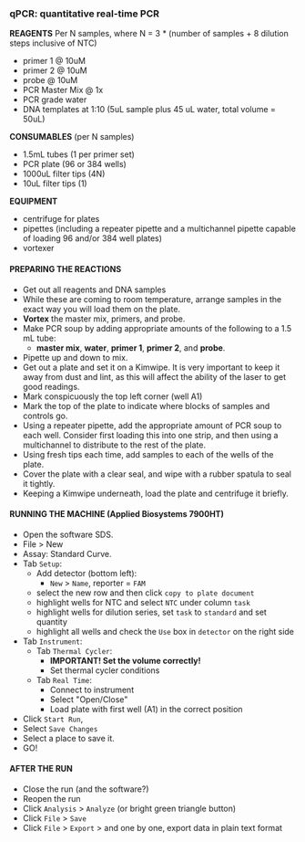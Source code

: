 ### qPCR: quantitative real-time PCR

**REAGENTS**
Per N samples, where N = 3 * (number of samples + 8 dilution steps inclusive of NTC)
- primer 1 @ 10uM
- primer 2 @ 10uM
- probe @ 10uM
- PCR Master Mix @ 1x
- PCR grade water
- DNA templates at 1:10 (5uL sample plus 45 uL water, total volume = 50uL)

**CONSUMABLES** (per N samples)
- 1.5mL tubes (1 per primer set)
- PCR plate (96 or 384 wells)
- 1000uL filter tips (4N)
- 10uL filter tips (1)

**EQUIPMENT**
- centrifuge for plates
- pipettes (including a repeater pipette and a multichannel pipette capable of loading 96 and/or 384 well plates)
- vortexer

#### PREPARING THE REACTIONS
- Get out all reagents and DNA samples
- While these are coming to room temperature, arrange samples in the exact way you will load them on the plate.
- **Vortex** the master mix, primers, and probe.
- Make PCR soup by adding appropriate amounts of the following to a 1.5 mL tube:
  - **master mix**, **water**, **primer 1**, **primer 2**, and **probe**.
- Pipette up and down to mix.
- Get out a plate and set it on a Kimwipe. It is very important to keep it away from dust and lint, as this will affect the ability of the laser to get good readings.
- Mark conspicuously the top left corner (well A1)
- Mark the top of the plate to indicate where blocks of samples and controls go.
- Using a repeater pipette, add the appropriate amount of PCR soup to each well. Consider first loading this into one strip, and then using a multichannel to distribute to the rest of the plate.
- Using fresh tips each time, add samples to each of the wells of the plate.
- Cover the plate with a clear seal, and wipe with a rubber spatula to seal it tightly.
- Keeping a Kimwipe underneath, load the plate and centrifuge it briefly.

<div style="page-break-after: always;"></div>

#### RUNNING THE MACHINE (Applied Biosystems 7900HT)
- Open the software SDS.
- File > New
- Assay: Standard Curve.
- Tab `Setup`:
  - Add detector (bottom left):
    - `New` > `Name`, reporter = `FAM`
  - select the new row and then click `copy to plate document`
  - highlight wells for NTC and select `NTC` under column `task`
  - highlight wells for dilution series, set `task` to `standard` and set quantity
  - highlight all wells and check the `Use` box in `detector` on the right side
- Tab `Instrument`:
  - Tab `Thermal Cycler`:
    - **IMPORTANT! Set the volume correctly!**
    - Set thermal cycler conditions
  - Tab `Real Time`:
    - Connect to instrument
    - Select "Open/Close"
    - Load plate with first well (A1) in the correct position
- Click `Start Run`,
- Select `Save Changes`
- Select a place to save it.
- GO!

#### AFTER THE RUN
- Close the run (and the software?)
- Reopen the run
- Click `Analysis` > `Analyze` (or bright green triangle button)
- Click `File` > `Save`
- Click `File` > `Export` > and one by one, export data in plain text format
